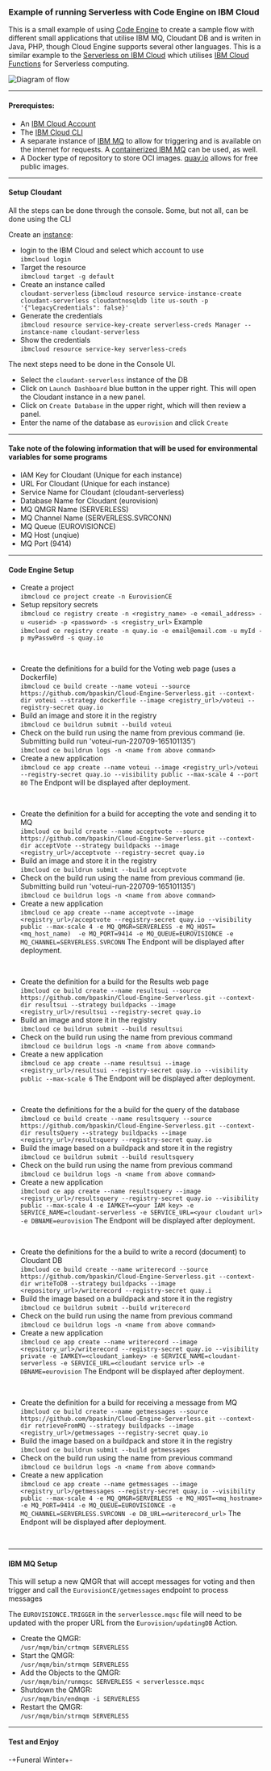 ### Example of running Serverless with Code Engine on IBM Cloud ###


This is a small example of using [Code Engine](https://www.ibm.com/cloud/code-engine) to create a sample flow with different small applications that utilise IBM MQ, Cloudant DB and is writen in Java, PHP, though Cloud Engine supports several other languages.  This is a similar example to the [Serverless on IBM Cloud](https://github.com/bpaskin/Serverless-on-IBM-Cloud) which utilises [IBM Cloud Functions](https://cloud.ibm.com/functions/) for Serverless computing.

![Diagram of flow](https://github.com/bpaskin/Cloud-Engine-Serverless/blob/main/images/CodeEngine.drawio.png?raw=true)

---
#### Prerequistes:
- An [IBM Cloud Account](https://cloud.ibm.com)
- The [IBM Cloud CLI](https://cloud.ibm.com/docs/cli?topic=cli-getting-started)
- A separate instance of [IBM MQ](https://www.ibm.com/products/mq) to allow for triggering and is available on the internet for requests.  A [containerized IBM MQ](https://hub.docker.com/r/ibmcom/mq/) can be used, as well.
- A Docker type of repository to store OCI images.  [quay.io](quay.io) allows for free public images.

---
#### Setup Cloudant
All the steps can be done through the console.  Some, but not all, can be done using the CLI

Create an [instance](https://cloud.ibm.com/docs/Cloudant?topic=Cloudant-creating-an-ibm-cloudant-instance-on-ibm-cloud-by-using-the-ibm-cloud-cli
):
- login to the IBM Cloud and select which account to use </br>
`ibmcloud login`
- Target the resource </br>
`ibmcloud target -g default`
- Create an instance called </br>
`cloudant-serverless` (`ibmcloud resource service-instance-create cloudant-serverless cloudantnosqldb lite us-south -p '{"legacyCredentials": false}'`
- Generate the credentials </br>
`ibmcloud resource service-key-create serverless-creds Manager --instance-name cloudant-serverless`
- Show the credentials </br>
`ibmcloud resource service-key serverless-creds`

The next steps need to be done in the Console UI.
- Select the `cloudant-serverless` instance of the DB
- Click on `Launch Dashboard` blue button in the upper right.  This will open the Cloudant instance in a new panel.
- Click on `Create Database` in the upper right, which will then review a panel.
- Enter the name of the database as `eurovision` and click `Create`

---
#### Take note of the folowing information that will be used for environmental variables for some programs

- IAM Key for Cloudant (Unique for each instance)
- URL For Cloudant (Unique for each instance)
- Service Name for Cloudant (cloudant-serverless)
- Database Name for Cloudant (eurovision)
- MQ QMGR Name (SERVERLESS)
- MQ Channel Name (SERVERLESS.SVRCONN)
- MQ Queue (EUROVISIONCE)
- MQ Host (unqiue)
- MQ Port (9414)

---
#### Code Engine Setup

- Create a project</br>
`ibmcloud ce project create -n EurovisionCE`
- Setup repsitory secrets</br>
`ibmcloud ce registry create -n <registry_name> -e <email_address> -u <userid> -p <password> -s <registry_url>`
Example </br>
`ibmcloud ce registry create -n quay.io -e email@email.com -u myId -p myPassw0rd -s quay.io`</br>
</br>

- Create the definitions for a build for the Voting web page (uses a Dockerfile) </br>
`ibmcloud ce build create --name voteui --source https://github.com/bpaskin/Cloud-Engine-Serverless.git --context-dir voteui --strategy dockerfile --image <registry_url>/voteui --registry-secret quay.io`
- Build an image and store it in the registry</br>
`ibmcloud ce buildrun submit --build voteui`
- Check on the build run using the name from previous command (ie. Submitting build run 'voteui-run-220709-165101135')</br>
`ibmcloud ce buildrun logs -n <name from above command>`
- Create a new application</br>
`ibmcloud ce app create --name voteui --image <registry_url>/voteui --registry-secret quay.io --visibility public --max-scale 4 --port 80`
The Endpont will be displayed after deployment.</br>
</br>

- Create the definition for a build for accepting the vote and sending it to MQ</br>
`ibmcloud ce build create --name acceptvote --source https://github.com/bpaskin/Cloud-Engine-Serverless.git --context-dir acceptVote --strategy buildpacks --image <registry_url>/acceptvote --registry-secret quay.io`
- Build an image and store it in the registry</br>
`ibmcloud ce buildrun submit --build acceptvote`
- Check on the build run using the name from previous command (ie. Submitting build run 'voteui-run-220709-165101135')</br>
`ibmcloud ce buildrun logs -n <name from above command>`
- Create a new application</br>
`ibmcloud ce app create --name acceptvote --image <registry_url>/acceptvote --registry-secret quay.io --visibility public --max-scale 4 -e MQ_QMGR=SERVERLESS -e MQ_HOST=<mq_host_name)  -e MQ_PORT=9414 -e MQ_QUEUE=EUROVISIONCE -e MQ_CHANNEL=SERVERLESS.SVRCONN`
The Endpont will be displayed after deployment.</br>
</br>

- Create the definition for a build for the Results web page</br>
`ibmcloud ce build create --name resultsui --source https://github.com/bpaskin/Cloud-Engine-Serverless.git --context-dir resultsui --strategy buildpacks --image <registry_url>/resultsui --registry-secret quay.io`
- Build an image and store it in the registry</br>
`ibmcloud ce buildrun submit --build resultsui`
- Check on the build run using the name from previous command</br>
`ibmcloud ce buildrun logs -n <name from above command>`
- Create a new application</br>
`ibmcloud ce app create --name resultsui --image <registry_url>/resultsui --registry-secret quay.io --visibility public --max-scale 6`
The Endpont will be displayed after deployment.</br>
</br>

- Create the definitions for the a build for the query of the database</br>
`ibmcloud ce build create --name resultsquery --source https://github.com/bpaskin/Cloud-Engine-Serverless.git --context-dir resultsQuery --strategy buildpacks --image <registry_url>/resultsquery --registry-secret quay.io`
- Build the image based on a buildpack and store it in the registry</br>
`ibmcloud ce buildrun submit --build resultsquery`
- Check on the build run using the name from previous command</br>
`ibmcloud ce buildrun logs -n <name from above command>`
- Create a new application</br>
`ibmcloud ce app create --name resultsquery --image <registry_url>/resultsquery --registry-secret quay.io --visibility public --max-scale 4 -e IAMKEY=<your IAM key> -e SERVICE_NAME=cloudant-serverless -e SERVICE_URL=<your cloudant url> -e DBNAME=eurovision`
The Endpont will be displayed after deployment.</br>
</br>

- Create the definitions for the a build to write a record (document) to Cloudant DB</br>
`ibmcloud ce build create --name writerecord --source https://github.com/bpaskin/Cloud-Engine-Serverless.git --context-dir writeToDB --strategy buildpacks --image <repository_url>/writerecord --registry-secret quay.i `
- Build the image based on a buildpack and store it in the registry</br>
`ibmcloud ce buildrun submit --build writerecord`
- Check on the build run using the name from previous command</br>
`ibmcloud ce buildrun logs -n <name from above command>`
- Create a new application</br>
`ibmcloud ce app create --name writerecord --image <repsitory_url>/writerecord --registry-secret quay.io --visibility private -e IAMKEY=<cloudant_iamkey> -e SERVICE_NAME=cloudant-serverless -e SERVICE_URL=<cloudant service url> -e DBNAME=eurovision`
The Endpont will be displayed after deployment.</br>
</br>

- Create the definition for a build for receiving a message from MQ</br>
`ibmcloud ce build create --name getmessages --source https://github.com/bpaskin/Cloud-Engine-Serverless.git --context-dir retrieveFromMQ --strategy buildpacks --image <registry_url>/getmessages --registry-secret quay.io`
- Build the image based on a buildpack and store it in the registry</br>
`ibmcloud ce buildrun submit --build getmessages`
- Check on the build run using the name from previous command</br>
`ibmcloud ce buildrun logs -n <name from above command>`
- Create a new application</br>
`ibmcloud ce app create --name getmessages --image <registry_url>/getmessages --registry-secret quay.io --visibility public --max-scale 4 -e MQ_QMGR=SERVERLESS -e MQ_HOST=<mq_hostname> -e MQ_PORT=9414 -e MQ_QUEUE=EUROVISIONCE -e MQ_CHANNEL=SERVERLESS.SVRCONN -e DB_URL=<writerecord_url>`
The Endpont will be displayed after deployment.</br>
</br>

---
#### IBM MQ Setup
This will setup a new QMGR that will accept messages for voting and then trigger and call the `EurovisionCE/getmessages` endpoint to process messages

The `EUROVISIONCE.TRIGGER` in the `serverlessce.mqsc` file will need to be updated with the proper URL from the `Eurovision/updatingDB` Action.

- Create the QMGR: </br> 
`/usr/mqm/bin/crtmqm SERVERLESS`
- Start the QMGR: </br>
`/usr/mqm/bin/strmqm SERVERLESS`
- Add the Objects to the QMGR: </br>
`/usr/mqm/bin/runmqsc SERVERLESS < serverlessce.mqsc`
- Shutdown the QMGR: </br>
`/usr/mqm/bin/endmqm -i SERVERLESS`
- Restart the QMGR: </br>
`/usr/mqm/bin/strmqm SERVERLESS`

---
#### Test and Enjoy

-+Funeral Winter+-
